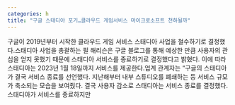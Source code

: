 ```yaml
---
categories: h
title: "구글 스태디아 포기…클라우드 게임서비스 마이크로소프트 천하될까"
---
```

구글이 2019년부터 시작한 클라우드 게임 서비스 스태디아 사업을 철수하기로 결정했다.스태디아 사업을 총괄하는 필 해리슨은 구글 블로그를 통해 예상한 만큼 사용자의 관심을 얻지 못했기 때문에 스태디아 서비스를 종료하기로 결정했다고 밝혔다. 이에 따라 스태디아는 2023년 1월 18일까지 서비스를 제공한다.업계 관계자는 “구글의 스태디아가 결국 서비스 종료를 선언했다. 지난해부터 내부 스튜디오를 폐쇄하는 등 서비스 규모가 축소되는 모습을 보여줬다. 결국 사용자 감소로 스태디아는 서비스 종료를 결정했다. 스태디아가 서비스를 종료하지만